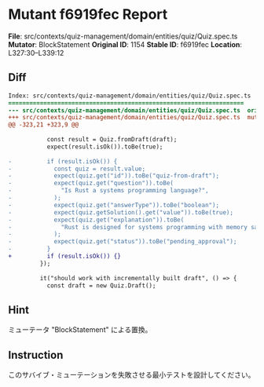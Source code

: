 # Mutant f6919fec Report

**File**: src/contexts/quiz-management/domain/entities/quiz/Quiz.spec.ts
**Mutator**: BlockStatement
**Original ID**: 1154
**Stable ID**: f6919fec
**Location**: L327:30–L339:12

## Diff

```diff
Index: src/contexts/quiz-management/domain/entities/quiz/Quiz.spec.ts
===================================================================
--- src/contexts/quiz-management/domain/entities/quiz/Quiz.spec.ts	original
+++ src/contexts/quiz-management/domain/entities/quiz/Quiz.spec.ts	mutated #1154
@@ -323,21 +323,9 @@
 
           const result = Quiz.fromDraft(draft);
           expect(result.isOk()).toBe(true);
 
-          if (result.isOk()) {
-            const quiz = result.value;
-            expect(quiz.get("id")).toBe("quiz-from-draft");
-            expect(quiz.get("question")).toBe(
-              "Is Rust a systems programming language?",
-            );
-            expect(quiz.get("answerType")).toBe("boolean");
-            expect(quiz.getSolution().get("value")).toBe(true);
-            expect(quiz.get("explanation")).toBe(
-              "Rust is designed for systems programming with memory safety",
-            );
-            expect(quiz.get("status")).toBe("pending_approval");
-          }
+          if (result.isOk()) {}
         });
 
         it("should work with incrementally built draft", () => {
           const draft = new Quiz.Draft();
```

## Hint

ミューテータ "BlockStatement" による置換。

## Instruction

このサバイブ・ミューテーションを失敗させる最小テストを設計してください。
